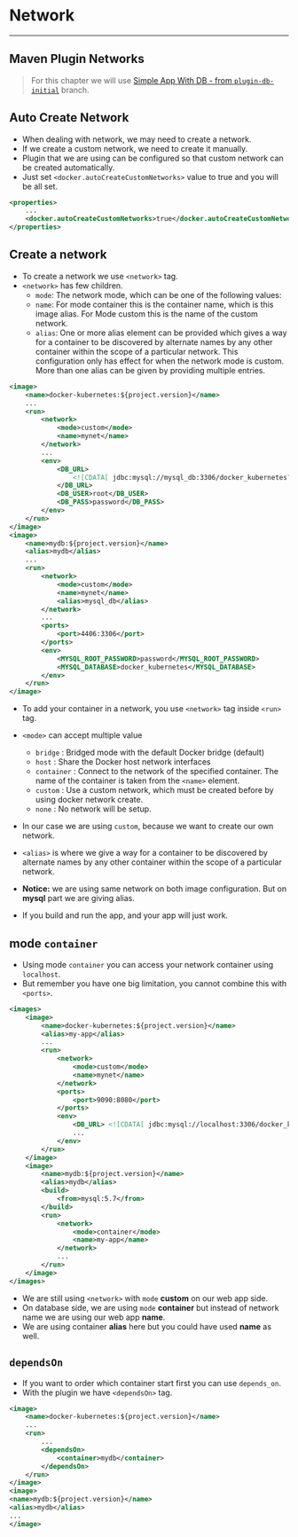 # Network

---


## Maven Plugin Networks
> For this chapter we will use [Simple App With DB - from `plugin-db-initial`](https://github.com/amantuladhar/DockerKubernetesFiles/tree/plugin-db-initial) branch.

## Auto Create Network

- When dealing with network, we may need to create a network.
- If we create a custom network, we need to create it manually.
- Plugin that we are using can be configured so that custom network can be created automatically.
- Just set `<docker.autoCreateCustomNetworks>` value to true and you will be all set.

```xml
<properties>
    ...
    <docker.autoCreateCustomNetworks>true</docker.autoCreateCustomNetworks>
</properties>
```

## Create a network

- To create a network we use `<network>` tag.
- `<network>` has few children.
    - `mode`: The network mode, which can be one of the following values:
    - `name`: For mode container this is the container name, which is this image alias. For Mode custom this is the name of the custom network.
    - `alias`: One or more alias element can be provided which gives a way for a container to be discovered by alternate names by any other container within the scope of a particular network. This configuration only has effect for when the network mode is custom. More than one alias can be given by providing multiple entries.
```xml
<image>
    <name>docker-kubernetes:${project.version}</name>
    ...
    <run>
        <network>
            <mode>custom</mode>
            <name>mynet</name>
        </network>
        ...
        <env>
            <DB_URL>
                <![CDATA[ jdbc:mysql://mysql_db:3306/docker_kubernetes?useSSL=false]]>
            </DB_URL>
            <DB_USER>root</DB_USER>
            <DB_PASS>password</DB_PASS>
        </env>
    </run>
</image>
<image>
    <name>mydb:${project.version}</name>
    <alias>mydb</alias>
    ...
    <run>
        <network>
            <mode>custom</mode>
            <name>mynet</name>
            <alias>mysql_db</alias>
        </network>
        ...
        <ports>
            <port>4406:3306</port>
        </ports>
        <env>
            <MYSQL_ROOT_PASSWORD>password</MYSQL_ROOT_PASSWORD>
            <MYSQL_DATABASE>docker_kubernetes</MYSQL_DATABASE>
        </env>
    </run>
</image>
```

- To add your container in a network, you use `<network>` tag inside `<run>` tag.
- `<mode>` can accept multiple value
    - `bridge` : Bridged mode with the default Docker bridge (default)
    - `host` : Share the Docker host network interfaces
    - `container` : Connect to the network of the specified container. The name of the container is taken from the `<name>` element.
    - `custom` : Use a custom network, which must be created before by using docker network create.
    - `none` : No network will be setup.

- In our case we are using `custom`, because we want to create our own network.
- `<alias>` is where we give a way for a container to be discovered by alternate names by any other container within the scope of a particular network.
- **Notice:** we are using same network on both image configuration. But on **mysql** part we are giving alias.
- If you build and run the app, and your app will just work.

## mode `container`

- Using mode `container` you can access your network container using `localhost`.
- But remember you have one big limitation, you cannot combine this with `<ports>`.

```xml
<images>
    <image>
        <name>docker-kubernetes:${project.version}</name>
        <alias>my-app</alias>
        ...
        <run>
            <network>
                <mode>custom</mode>
                <name>mynet</name>
            </network>
            <ports>
                <port>9090:8080</port>
            </ports>
            <env>
                <DB_URL> <![CDATA[ jdbc:mysql://localhost:3306/docker_kubernetes?useSSL=false ]]> </DB_URL>
                ...
            </env>
        </run>
    </image>
    <image>
        <name>mydb:${project.version}</name>
        <alias>mydb</alias>
        <build>
            <from>mysql:5.7</from>
        </build>
        <run>
            <network>
                <mode>container</mode>
                <name>my-app</name>
            </network>
            ...
        </run>
    </image>
</images>
```
- We are still using `<network>` with `mode` **custom** on our web app side.
- On database side, we are using `mode` **container** but instead of network name we are using our web app **name**.
- We are using container **alias** here but you could have used **name** as well.

## `dependsOn`

- If you want to order which container start first you can use `depends_on`.
- With the plugin we have `<dependsOn>` tag.
```xml
<image>
    <name>docker-kubernetes:${project.version}</name>
    ...
    <run>
        ...
        <dependsOn>
            <container>mydb</container>
        </dependsOn>
    </run>
</image>
<image>
<name>mydb:${project.version}</name>
<alias>mydb</alias>
...
</image> 
```